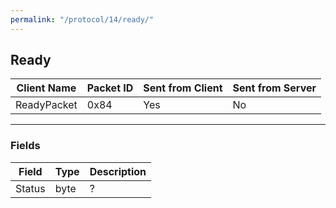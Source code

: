 ```yaml
---
permalink: "/protocol/14/ready/"
---
```


## Ready

| Client Name  | Packet ID | Sent from Client | Sent from Server |
| -------------| --------- | ---------------- | ---------------- |
| ReadyPacket  | 0x84      | Yes              | No               |

---

### Fields

| Field  | Type | Description |
| ------ | ---- | ----------- |
| Status | byte | ?           | 
